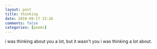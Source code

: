 ```yaml
---
layout: post
title: thinking
date: 2010-09-17 15:26
comments: false
categories: [poems]
---
```


i was thinking
about you a lot,
but it wasn't you
i was thinking
a lot about. 
